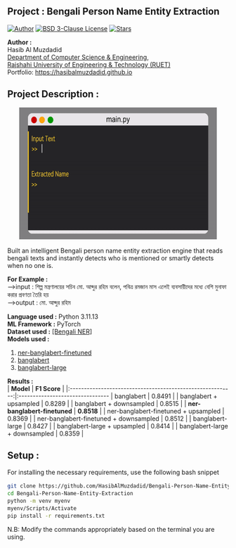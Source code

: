 ## Project : Bengali Person Name Entity Extraction
[![Author](https://img.shields.io/badge/Author-Hasib%20Al%20Muzdadid-brightgreen)](https://github.com/HasibAlMuzdadid)
[![BSD 3-Clause License](https://img.shields.io/github/license/hasibalmuzdadid/Bengali-Person-Name-Entity-Extraction?style=flat&color=orange)](https://github.com/HasibAlMuzdadid/Bengali-Person-Name-Entity-Extraction/blob/main/LICENSE)
[![Stars](https://img.shields.io/github/stars/hasibalmuzdadid/Bengali-Person-Name-Entity-Extraction?style=social)](https://github.com/HasibAlMuzdadid/Bengali-Person-Name-Entity-Extraction/stargazers)

**Author :** </br>
Hasib Al Muzdadid</br>
[Department of Computer Science & Engineering](https://www.cse.ruet.ac.bd/), </br>
[Rajshahi University of Engineering & Technology (RUET)](https://www.ruet.ac.bd/) </br>
Portfolio: https://hasibalmuzdadid.github.io  </br> 

 
## Project Description :

<p align="center">
   <img src="./files/bengali person name entity extraction.gif" width="450" height="300"/>
</p>

Built an intelligent Bengali person name entity extraction engine that reads bengali texts and instantly detects who is mentioned or smartly detects when no one is. 

**For Example :**
<br>-->input : শিল্প মন্ত্রণালয়ের সচিব মো. আব্দুর রহিম বলেন, পবিত্র রমজান মাস এলেই ব্যবসায়ীদের মধ্যে বেশি মুনাফা করার প্রবণতা তৈরি হয়
<br>-->output : মো. আব্দুর রহিম


**Language used :** Python 3.11.13 </br> 
**ML Framework :** PyTorch  </br>
**Dataset used :** <a href="https://github.com/Rifat1493/Bengali-NER/tree/master/Input">[Bengali NER]</a>  </br>
**Models used :** </br> 
1. <a href= "https://huggingface.co/celloscopeai/celloscope-28000-ner-banglabert-finetuned">ner-banglabert-finetuned</a>
2. <a href= "https://huggingface.co/csebuetnlp/banglabert">banglabert</a>
3. <a href= "https://huggingface.co/csebuetnlp/banglabert_large">banglabert-large</a>  </br>

**Results :** </br>
| **Model**                                                                   | **F1 Score** |
|:----------------------------------------------------------:|:--------------------------------
| banglabert                                                                  | 0.8491          |
| banglabert + upsampled                                                      | 0.8289          |
| banglabert + downsampled                                                    | 0.8515          |
| **ner-banglabert-finetuned**                                                | **0.8518**      |
| ner-banglabert-finetuned + upsampled                                        | 0.8369          |
| ner-banglabert-finetuned + downsampled                                      | 0.8512          |
| banglabert-large                                                            | 0.8427          |
| banglabert-large + upsampled                                                | 0.8414          |
| banglabert-large + downsampled                                              | 0.8359          |


 
## Setup :
For installing the necessary requirements, use the following bash snippet
```bash
git clone https://github.com/HasibAlMuzdadid/Bengali-Person-Name-Entity-Extraction.git
cd Bengali-Person-Name-Entity-Extraction
python -m venv myenv
myenv/Scripts/Activate 
pip install -r requirements.txt
```
N.B: Modify the commands appropriately based on the terminal you are using.

